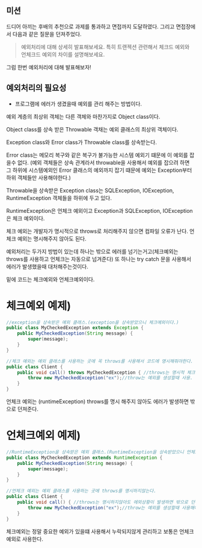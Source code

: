 ## 미션

드디어 아끼는 후배의 추천으로 과제를 통과하고 면접까지 도달하였다. 그리고 면접장에서 다음과 같은 질문을 던져주었다.

> 예외처리에 대해 상세히 발표해보세요. 특히 트랜젝션 관련해서 체크드 예외와 언체크드 예외의 차이를 설명해보세요.

그럼 한번 예외처리에 대해 발표해보자!

## 예외처리의 필요성
- 프로그램에 에러가 생겼을때 예외를 관리 해주는 방법이다.

예외 계층의 최상위 객체는 다른 객체와 마찬가지로 Object class이다. 

Object class를 상속 받은 Throwable 객채는 예외 클래스의 최상위 객체이다.

Exception class와 Error class가 Throwable class를 상속받는다. 

Error class는 메모리 복구와 같은 복구가 불가능한 시스템 예외기 떄문에 이 예외를 잡을수 없다.
(예외 객체들은 상속 관계라서 throwable을 사용해서 예외를 잡으려 하면 그 하위에 시스템예외인 Error 클래스의 예외까지 잡기 떄문에 예외는 Exception부터 하위 객체들만 사용해야한다.)


Throwable을 상속받은 Exception class는 SQLException, IOException, RuntimeException 객체들을 하위에 두고 있다.

RuntimeException은 언체크 예외이고 Exception과 SQLException, IOException은 체크 예외이다.

체크 예외는 개발자가 명시적으로 throws로 처리해주지 않으면 컴파일 오류가 난다. 언체크 예외는 명시해주지 않아도 된다.

예외처리는 두가지 방법이 있는데 하나는 밖으로 에러를 넘기는거고(체크예외는 throws를 사용하고 언체크는 자동으로 넘겨준다)
또 하나는 try catch 문을 사용해서 에러가 발생했을때 대처해주는것이다.

밑에 코드는 체크예외와 언체크예외이다. 

# 체크예외 예제)

```java
//exception을 상속받은 예외 클래스.(exception을 상속받았으니 체크예외이다.)
public class MyCheckedException extends Exception {
    public MyCheckedException(String message) {
        super(message);
    }
}
```

```java
//체크 예외는 예외 클래스를 사용하는 곳에 꼭 throws를 사용해서 코드에 명시해줘야한다.
public class Client {
    public void call() throws MyCheckedException { //throws는 명시적 체크예외일때 사용.(에외를 밖으로 던질때 사용)
        throw new MyCheckedException("ex");//throw는 예외를 생성할때 사용.
    }
}
```

언체크 예외는 (runtimeException) throws를 명시 해주지 않아도 에러가 발생하면 밖으로 던져준다.

# 언체크예외 예제)
```java
//RuntimeException을 상속받은 예외 클래스.(RuntimeException을 상속받았으니 언체크예외이다.)
public class MyCheckedException extends RuntimeException {
    public MyCheckedException(String message) {
        super(message);
    }
}
```

```java
//언체크 예외는 예외 클래스를 사용하는 곳에 throws를 명시하지않는다.
public class Client {
    public void call() { //throws는 명시하지않아도 에외상황이 발생하면 밖으로 던진다)
        throw new MyCheckedException("ex");//throw는 예외를 생성할때 사용해야한다. throw new 사용!
    }
}
```

체크예외는 정말 중요한 예외가 있을떄 사용해서 누락되지않게 관리하고 보통은 언체크예외로 사용한다.

